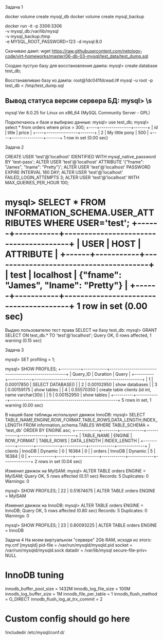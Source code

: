 Задача 1

docker volume create mysql_db
docker volume create mysql_backup

docker run -it -p 3306:3306 \
-v mysql_db:/var/lib/mysql \
-v mysql_backup:/tmp \
-e MYSQL_ROOT_PASSWORD=123 -d mysql:8.0

Скачиваю дамп:
wget https://raw.githubusercontent.com/netology-code/virt-homeworks/master/06-db-03-mysql/test_data/test_dump.sql

Создаю пустую базу для восстановления дампа:
mysql> create database test_db;

Восстанавливаю базу из дампа:
root@1dc041fdcead:/# mysql -u root -p test_db < /tmp/test_dump.sql

Вывод статуса версии сервера БД:
mysql> \s
--------------
mysql  Ver 8.0.25 for Linux on x86_64 (MySQL Community Server - GPL)

Подключаюсь к базе и выбираю данные:
mysql> use test_db;
mysql> select * from orders where price > 300;
+----+----------------+-------+
| id | title          | price |
+----+----------------+-------+
|  2 | My little pony |   500 |
+----+----------------+-------+
1 row in set (0.00 sec)



Задача 2

CREATE USER 'test'@'localhost' IDENTIFIED WITH mysql_native_password BY 'test-pass';
ALTER USER 'test'@'localhost' ATTRIBUTE '{"fname": "James", "lname": "Pretty"}';
ALTER USER 'test'@'localhost' PASSWORD EXPIRE INTERVAL 180 DAY;
ALTER USER 'test'@'localhost' FAILED_LOGIN_ATTEMPTS 3;
ALTER USER 'test'@'localhost' WITH MAX_QUERIES_PER_HOUR 100;


mysql> SELECT * FROM INFORMATION_SCHEMA.USER_ATTRIBUTES WHERE USER='test';
+------+-----------+---------------------------------------+
| USER | HOST      | ATTRIBUTE                             |
+------+-----------+---------------------------------------+
| test | localhost | {"fname": "James", "lname": "Pretty"} |
+------+-----------+---------------------------------------+
1 row in set (0.00 sec)
==================================================================================

Выдаю пользователю тест права SELECT на базу test_db:
mysql> GRANT SELECT ON test_db.* TO 'test'@'localhost';
Query OK, 0 rows affected, 1 warning (0.15 sec)


Задача 3

mysql> SET profiling = 1;

mysql> SHOW PROFILES;
+----------+------------+-------------------------------------------------------+
| Query_ID | Duration   | Query                                                 |
+----------+------------+-------------------------------------------------------+
|        1 | 0.00017850 | SELECT DATABASE()                                     |
|        2 | 0.00102950 | show databases                                        |
|        3 | 0.00159175 | show tables                                           |
|        4 | 0.55570350 | create table clients (id int, name varchar(30))       |
|        5 | 0.00152950 | show tables                                           |
+----------+------------+-------------------------------------------------------+
5 rows in set, 1 warning (0.00 sec)

В нашей базе таблицы используют движок InnoDB:
mysql> SELECT TABLE_NAME,ENGINE,ROW_FORMAT,TABLE_ROWS,DATA_LENGTH,INDEX_LENGTH FROM information_schema.TABLES WHERE TABLE_SCHEMA = 'test_db' ORDER BY ENGINE asc;
+------------+--------+------------+------------+-------------+--------------+
| TABLE_NAME | ENGINE | ROW_FORMAT | TABLE_ROWS | DATA_LENGTH | INDEX_LENGTH |
+------------+--------+------------+------------+-------------+--------------+
| clients    | InnoDB | Dynamic    |          0 |       16384 |            0 |
| orders     | InnoDB | Dynamic    |          5 |       16384 |            0 |
+------------+--------+------------+------------+-------------+--------------+
2 rows in set (0.04 sec)


Изменил движок на MyISAM:
mysql> ALTER TABLE orders ENGINE = MyISAM;
Query OK, 5 rows affected (0.51 sec)
Records: 5  Duplicates: 0  Warnings: 0

mysql> SHOW PROFILES;
|       22 | 0.51674675 | ALTER TABLE orders ENGINE = MyISAM


Изменил движок на InnoDB:
mysql> ALTER TABLE orders ENGINE = InnoDB;
Query OK, 5 rows affected (0.80 sec)
Records: 5  Duplicates: 0  Warnings: 0

mysql> SHOW PROFILES;
|       23 | 0.80093225 | ALTER TABLE orders ENGINE = InnoDB


Задача 4
На моем виртуальном "сервере" 2Gb RAM, исходя из этого:
my.cnf
[mysqld]
pid-file        = /var/run/mysqld/mysqld.pid
socket          = /var/run/mysqld/mysqld.sock
datadir         = /var/lib/mysql
secure-file-priv= NULL

# InnoDB tuning
innodb_buffer_pool_size		= 1432M
innodb_log_file_size		= 100M
innodb_log_buffer_size		= 1M
innodb_file_per_table		= 1
innodb_flush_method		= O_DIRECT
innodb_flush_log_at_trx_commit	= 2

# Custom config should go here
!includedir /etc/mysql/conf.d/





